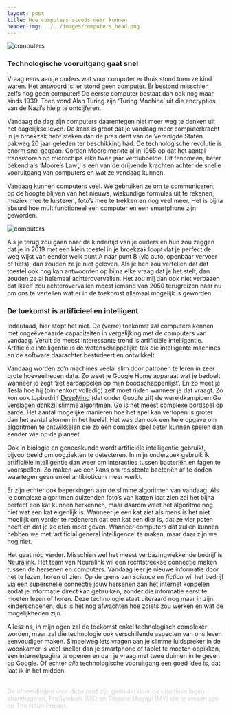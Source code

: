 ```yaml
---
layout: post
title: Hoe computers steeds meer kunnen
header-img: ../../images/computers_head.png
---
```


![computers](../../images/computers_image11.png)
<br>

### Technologische vooruitgang gaat snel

Vraag eens aan je ouders wat voor computer er thuis stond toen ze kind waren. Het antwoord is: er stond geen computer. Er bestond misschien zelfs nog geen computer! De eerste computer bestaat dan ook nog maar sinds 1939. Toen vond Alan Turing zijn ‘Turing Machine’ uit die encrypties van de Nazi’s hielp te ontcijferen.

Vandaag de dag zijn computers daarentegen niet meer weg te denken uit het dagelijkse leven. De kans is groot dat je vandaag meer computerkracht in je broekzak hebt steken dan de president van de Verenigde Staten pakweg 20 jaar geleden ter beschikking had. De technologische revolutie is enorm snel gegaan. Gordon Moore merkte al in 1965 op dat het aantal transistoren op microchips elke twee jaar verdubbelde. Dit fenomeen, beter bekend als ‘Moore’s Law’, is een van de drijvende krachten achter de snelle vooruitgang van computers en wat ze vandaag kunnen.

Vandaag kunnen computers veel. We gebruiken ze om te communiceren, op de hoogte blijven van het nieuws, wiskundige formules uit te rekenen, muziek mee te luisteren, foto’s mee te trekken en nog veel meer. Het is bijna absurd hoe multifunctioneel een computer en een smartphone zijn geworden.

![computers](../../images/computers_image_2.jpg)
<br>

Als je terug zou gaan naar de kindertijd van je ouders en hun zou zeggen dat je in 2019 met een klein toestel in je broekzak loopt dat je perfect de weg wijst van eender welk punt A naar punt B (via auto, openbaar vervoer of fiets), dan zouden ze je niet geloven. Als je hen zou vertellen dat dat toestel ook nog kan antwoorden op bijna elke vraag dat je het stelt, dan zouden ze al helemaal achterovervallen. Het zou mij dan ook niet verbazen dat ikzelf zou achterovervallen moest iemand van 2050 terugreizen naar nu om ons te vertellen wat er in de toekomst allemaal mogelijk is geworden.

### De toekomst is artificieel en intelligent

Inderdaad, hier stopt het niet. De (verre) toekomst zal computers kennen met ongeëvenaarde capaciteiten in vergelijking met de computers van vandaag. Veruit de meest interessante trend is artificiële intelligentie. Artificiële intelligentie is de wetenschappelijke tak die intelligente machines en de software daarachter bestudeert en ontwikkelt.

Vandaag worden zo’n machines veelal slim door patronen te leren in zeer grote hoeveelheden data. Zo weet je Google Home apparaat wat je bedoelt wanneer je zegt ‘zet aardappelen op mijn boodschappenlijst’. En zo weet je Tesla hoe hij (binnenkort volledig) zelf moet rijden wanneer je dat vraagt. Zo kon ook topbedrijf [DeepMind]( https://deepmind.com) (dat onder Google zit) de wereldkampioen Go verslagen dankzij slimme algoritmen. Go is het meest complexe bordspel op aarde. Het aantal mogelijke manieren hoe het spel kan verlopen is groter dan het aantal atomen in het heelal. Het was dan ook een hele opgave om algoritmen te ontwikkelen die zo een complex spel beter kunnen spelen dan eender wie op de planeet.

Ook in biologie en geneeskunde wordt artificiële intelligentie gebruikt, bijvoorbeeld om oogziekten te detecteren. In mijn onderzoek gebruik ik artificiële intelligentie dan weer om interacties tussen bacteriën en fagen te voorspellen. Zo maken we een kans om resistente bacteriën af te doden waartegen geen enkel antibioticum meer werkt.

Er zijn echter ook beperkingen aan de slimme algoritmen van vandaag. Als je complexe algoritmen duizenden foto’s van katten laat zien zal het bijna perfect een kat kunnen herkennen, maar daarom weet het algoritme nog niet wat een kat eigenlijk is. Wanneer je een kat ziet als mens is het niet moeilijk om verder te redeneren dat een kat een dier is, dat ze vier poten heeft en dat je ze eten moet geven. Wanneer computers dat zullen kunnen hebben we met ‘artificial general intelligence’ te maken, maar daar zijn we nog niet.

Het gaat nóg verder. Misschien wel het meest verbazingwekkende bedrijf is [Neuralink]( https://www.neuralink.com). Het team van Neuralink wil een rechtstreekse connectie maken tussen de hersenen en computers. Vandaag leer je nieuwe informatie door het te lezen, horen of zien. Op de grens van <i>science</i> en <i>fiction</i> wil het bedrijf via een supersnelle connectie jouw hersenen aan het internet koppelen zodat je informatie direct kan gebruiken, zonder die informatie eerst te moeten lezen of horen. Deze technologie staat uiteraard nog maar in zijn kinderschoenen, dus is het nog afwachten hoe zoiets zou werken en wat de mogelijkheden zijn.

Alleszins, in mijn ogen zal de toekomst enkel technologisch complexer worden, maar zal die technologie ook verschillende aspecten van ons leven eenvoudiger maken. Simpelweg iets vragen aan je slimme luidspreker in de woonkamer is veel sneller dan je smartphone of tablet te moeten oppikken, een internetpagina te openen en dan je vraag met twee duimen in te geven op Google. Of echter <i>alle</i> technologische vooruitgang een goed idee is, dat laat ik in het midden.

<br>
<font color='lightgray'>De afbeeldingen voor deze post zijn gemaakt door de creatievelingen shanthagawri, ProSymbols (US) en Tinashe Mugayi (MY) die te vinden zijn op The Noun Project.</font>
<br>
